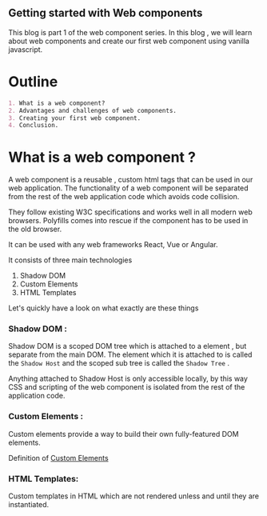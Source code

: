 ## Getting started with Web components


This blog is part 1 of the web component series. In this blog , we will learn about web components and create our first web component using vanilla javascript. 

# Outline

```markdown
1. What is a web component? 
2. Advantages and challenges of web components. 
3. Creating your first web component.
4. Conclusion. 
```

# What is a web component ?

A web component is a reusable , custom html tags that can be used in our web application. The functionality of a web component will be separated from the rest of the web application code which avoids code collision.

They follow existing W3C specifications and works well in all modern web browsers.  Polyfills comes into rescue if the component has to be used in the old browser.

It can be used with any web frameworks React, Vue or Angular. 

It consists of three main technologies 

1. Shadow DOM 
2. Custom Elements 
3. HTML Templates

Let's quickly have a look on what exactly are these things

### Shadow DOM  :

Shadow DOM is a scoped DOM tree which is attached to a element , but separate from the main DOM. The element which it is attached to is called the `Shadow Host` and the scoped sub tree is called the `Shadow Tree` . 

Anything attached to Shadow Host is only accessible locally, by this way CSS and scripting of the web component is isolated from the rest of the application code.

### Custom Elements :

Custom elements provide a way to build their own fully-featured DOM elements.

Definition of [Custom Elements](https://html.spec.whatwg.org/multipage/custom-elements.html#custom-elements)

### HTML Templates:

Custom templates in HTML which are not rendered unless and until they are instantiated. <template> and <slot> tags allows us to achieve that. 

Definition of [template](https://html.spec.whatwg.org/multipage/scripting.html#the-template-element) tags. 

# Advantages :

1. Ability to create a reusable component.
2. Encapsulated functionality of the component provides private scope , hence reducing code collision.
3. platform independent.

# Challenges:

1. More web components in the web application leads for the browser to figure out to render the DOM tree which affects the load time that in turn affects the performance of the web application.
2. Search Engine might have hard time in indexing the custom elements. 

Now to fun part , let's create our first simple web component using vanilla JS. 

# Creating a web component:

Let's scaffold our project. Head over to your terminal and run the following command

```bash
mkdir user-card-web-component 
cd user-card-web-component
```

Create index.html in the root of the directory and paste in the following content

```html
<!DOCTYPE html>
<html lang="en">
<head>
    <meta charset="UTF-8">
    <meta http-equiv="X-UA-Compatible" content="IE=edge">
    <meta name="viewport" content="width=device-width, initial-scale=1.0">
    <title>Dev Card Web Component</title>
</head>
<body>
<!-- Usage of the web component in html file -->
    <dev-card
    name="Karthikeyan Shanmugam"
    work="Front-end Engineer"
    photo="https://avatars.githubusercontent.com/u/23126394?v=4"
    github="https://github.com/skarthikeyan96"
  ></dev-card>

  <script src="./dev-card.js"></script>
</body>
</html>
```

Now go ahead and create `dev-card.js` in the root of the project folder and paste the following content.

```jsx
class DevCard extends HTMLElement {
    constructor() {
      super();
  
      this.name = "";
      this.work = "";
      this.photo= "";
      this.githubUrl = "";
    }
  
    connectedCallback() {
    /**
     * It is called each time when the custom element is appended to the DOM 
     */
      this.name = this.getAttribute("name");
      this.work = this.getAttribute("work");
      this.photo = this.getAttribute("photo");
      this.githubUrl = this.getAttribute("github");
      this.renderComponent();
    }
  
    renderComponent() {
      this.innerHTML = `
        <div style="text-align: center">
          <div>
          <img src=${this.photo} style=" vertical-align: middle;
          width: 50px;
          height: 50px;
          border-radius: 50%;"/>
          </div>
        <h3> Name : ${this.name}</h1>
        <p> Work: ${this.work}</p>
         <a href=${this.githubUrl}> Visit Github profile </a>
        </div>
        `;
    }
  }
  
  customElements.define("dev-card", DevCard);
```

**Code Explanation**

1. In creating custom elements, we use ES6 Class which extends the interface `HTML Element`.

2. connectedCallback() is a life cycle of an HTML element that will be called when the element is successfully added to an HTML document (DOM). Also on this connectedCallback(), we call render() to display the contents of the custom element.

3. renderComponent() is used to set the content of a custom element.  

Other names can be used for the `renderComponent` function.


So, when the dev-card is successfully added to the DOM, the html elements that are wrapped in <div> appear with the values specified in the attribute.


Open the `index.html` file using a web browser or you can double click the file. If successful, it will appear as shown below:


![image.png](https://cdn.hashnode.com/res/hashnode/image/upload/v1632075847829/CAqVvywyG6.png)


Congratulations. You have successfully created your first web component. 

# Conclusion:

Thank you for reading the blog. Part 1 of the web component series concludes. If I have missed something , let me know in the comments. 

Stay tuned for part 2. 


![https://media4.giphy.com/media/lOJKLVYkNDWN8GoPoA/giphy.gif](https://media4.giphy.com/media/lOJKLVYkNDWN8GoPoA/giphy.gif)

**Spoiler** :

In part 2 , we will be upgrading the dev card component which we created by consuming hashnode api , adding light and dark mode themes and also publishing our web component to the [Web components.org](https://www.webcomponents.org/) library. 


# References:

1. [Shadow DOM](https://developers.google.com/web/fundamentals/web-components/shadowdom)
2. [Web Components MDN ](https://developer.mozilla.org/en-US/docs/Web/Web_Components)
3. [Web component and SEO](https://medium.com/patternfly-elements/web-components-and-seo-58227413e072)
4. [Web components.org](https://www.webcomponents.org/)
